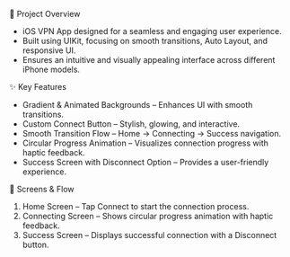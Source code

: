 📌 Project Overview
- iOS VPN App designed for a seamless and engaging user experience.
- Built using UIKit, focusing on smooth transitions, Auto Layout, and responsive UI.
- Ensures an intuitive and visually appealing interface across different iPhone models.

✨ Key Features
- Gradient & Animated Backgrounds – Enhances UI with smooth transitions.
- Custom Connect Button – Stylish, glowing, and interactive.
- Smooth Transition Flow – Home → Connecting → Success navigation.
- Circular Progress Animation – Visualizes connection progress with haptic feedback.
- Success Screen with Disconnect Option – Provides a user-friendly experience.

📱 Screens & Flow
1. Home Screen – Tap Connect to start the connection process.
2. Connecting Screen – Shows circular progress animation with haptic feedback.
3. Success Screen – Displays successful connection with a Disconnect button.
